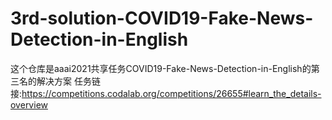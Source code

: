 # 3rd-solution-COVID19-Fake-News-Detection-in-English

这个仓库是aaai2021共享任务COVID19-Fake-News-Detection-in-English的第三名的解决方案
任务链接:https://competitions.codalab.org/competitions/26655#learn_the_details-overview

